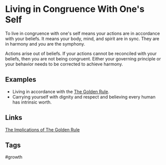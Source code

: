 # Living in Congruence With One's Self

To live in congruence with one's self means your actions are in accordance with your beliefs. It means your body, mind, and spirit are in sync. They are in harmony and *you* are the symphony.  

Actions arise out of beliefs. If your actions cannot be reconciled with your beliefs, then you are not being congruent. Either your governing principle or your behavior needs to be corrected to achieve harmony.  

## Examples
* Living in accordance with the [The Golden Rule](../202307310130/README.md).
* Carrying yourself with dignity and respect and believing every human has intrinsic worth.  

## Links
[The Implications of The Golden Rule](../202307310117/README.md)

## Tags
#growth
